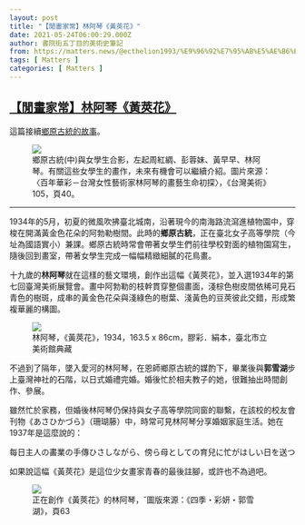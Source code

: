 ```yaml
---
layout: post
title: "【閒畫家常】林阿琴《黃莢花》"
date: 2021-05-24T06:00:29.000Z
author: 書院街五丁目的美術史筆記
from: https://matters.news/@ecthelion1993/%E9%96%92%E7%95%AB%E5%AE%B6%E5%B8%B8-%E6%9E%97%E9%98%BF%E7%90%B4-%E9%BB%83%E8%8E%A2%E8%8A%B1-bafyreieq3sjxre2trukpwaylxkppnypziynfvcnqdazbty23cw64iekyj4
tags: [ Matters ]
categories: [ Matters ]
---
```

<!--1621836029000-->
[【閒畫家常】林阿琴《黃莢花》](https://matters.news/@ecthelion1993/%E9%96%92%E7%95%AB%E5%AE%B6%E5%B8%B8-%E6%9E%97%E9%98%BF%E7%90%B4-%E9%BB%83%E8%8E%A2%E8%8A%B1-bafyreieq3sjxre2trukpwaylxkppnypziynfvcnqdazbty23cw64iekyj4)
------

<div>
<p>這篇接續<a href="https://matters.news/@ecthelion1993/%E9%96%92%E7%95%AB%E5%AE%B6%E5%B8%B8-%E9%84%89%E5%8E%9F%E5%8F%A4%E7%B5%B1-%E8%87%BA%E5%8C%97%E5%90%8D%E6%89%80%E5%9C%96%E7%B9%AA%E5%8D%81%E4%BA%8C%E6%99%AF-%E9%BE%8D%E5%B1%B1%E5%AF%BA-bafyreie6wkbsn2eolq66l6vjhnmfc4drqh4hctscmucm27uuvylxy6h4bm" target="_blank">鄉原古統的故事</a>。</p><figure class="image"><img src="https://assets.matters.news/embed/3ac67e21-f8dc-424f-a318-69439e1e1780.jpeg" data-asset-id="3ac67e21-f8dc-424f-a318-69439e1e1780" referrerpolicy="no-referrer"><figcaption><span>鄉原古統(中)與女學生合影，左起周紅綢、彭蓉妹、黃早早、林阿琴。有關這些女學生的畫作，未來有機會可以繼續介紹。圖片來源：〈百年華彩－台灣女性藝術家林阿琴的畫藝生命初探〉，《台灣美術》105，頁40。</span></figcaption></figure><hr><p>1934年的5月，初夏的微風吹拂臺北城南，沿著現今的南海路流瀉進植物園中，穿梭在開滿黃金色花朵的阿勃勒樹間。此時的<strong>鄉原古統</strong>，正在臺北女子高等學院（今址為國語實小）兼課。鄉原古統時常會帶著女學生們前往學校對面的植物園寫生，隨後回到畫室，帶著女學生完成一幅幅精緻細膩的花鳥畫。</p><p>十九歲的<strong>林阿琴</strong>就在這樣的藝文環境，創作出這幅《黃莢花》，並入選1934年的第七回臺灣美術展覽會。畫中阿勃勒的枝幹貫穿整個畫面，淺棕色樹皮間依稀可見石青色的樹斑，成串的黃金色花朵與淺綠色的樹葉、淺黃色的豆莢彼此交錯，形成繁複華麗的構圖。</p><figure class="image"><img src="https://assets.matters.news/embed/136ad521-b836-44a8-b5b6-ca79e03eb673.jpeg" data-asset-id="136ad521-b836-44a8-b5b6-ca79e03eb673" referrerpolicy="no-referrer"><figcaption><span>林阿琴，《黃莢花》，1934，163.5 x 86cm，膠彩．絹本，臺北市立美術館典藏</span></figcaption></figure><p>不過到了隔年，墜入愛河的林阿琴，在恩師鄉原古統的媒酌下，畢業後與<strong>郭雪湖</strong>步上臺灣神社的石階，以日式婚禮完婚。婚後忙於相夫教子的她，很難抽出時間創作、參展。</p><p>雖然忙於家務，但婚後林阿琴仍保持與女子高等學院同窗的聯繫，在該校的校友會刊物《あさひかづら》（珊瑚藤）中，時常可見林阿琴分享婚姻家庭生活。她在1937年是這麼說的：</p><pre class="ql-syntax">每日主人の畵業の手傳ひさしながら、傍ら母としての育兒に忙がはしい日を送つて居ります。その忙がしい日の中にも一週に一度御主人樣と郊外へスケッチ出掛けられるいが何よりの樂しみとがまはつて居っります。每天一邊幫忙我先生的畫業，一邊善盡作為母親的育兒之責。在這忙碌的日子中，一週一次抽空陪我先生去郊外寫生，是我最大的樂趣。</pre><p>如果說這幅《黃莢花》是這位少女畫家青春的最後註腳，或許也不為過吧。</p><figure class="image"><img src="https://assets.matters.news/embed/7b3a68a7-bc0b-412e-a893-e48b34865bf0.jpeg" data-asset-id="7b3a68a7-bc0b-412e-a893-e48b34865bf0" referrerpolicy="no-referrer"><figcaption><span>正在創作《黃莢花》的林阿琴，ˇ圖版來源：《四季・彩妍・郭雪湖》，頁63</span></figcaption></figure><p><br></p>
</div>
